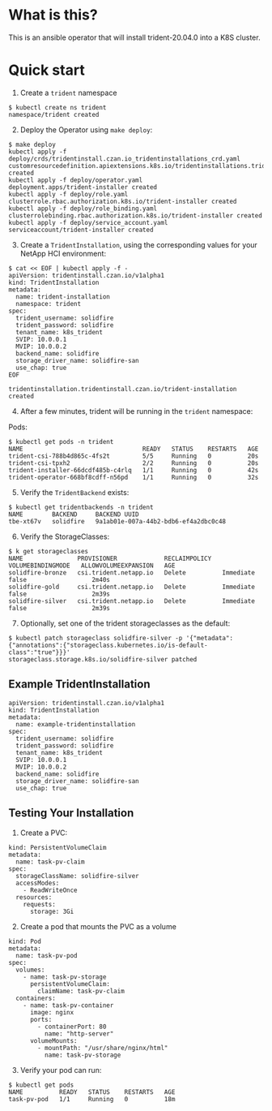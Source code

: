 # What is this?

This is an ansible operator that will install trident-20.04.0 into a K8S cluster.

# Quick start

1. Create a `trident` namespace
```
$ kubectl create ns trident
namespace/trident created
```
2. Deploy the Operator using `make deploy`:
```
$ make deploy
kubectl apply -f deploy/crds/tridentinstall.czan.io_tridentinstallations_crd.yaml
customresourcedefinition.apiextensions.k8s.io/tridentinstallations.tridentinstall.czan.io created
kubectl apply -f deploy/operator.yaml
deployment.apps/trident-installer created
kubectl apply -f deploy/role.yaml
clusterrole.rbac.authorization.k8s.io/trident-installer created
kubectl apply -f deploy/role_binding.yaml
clusterrolebinding.rbac.authorization.k8s.io/trident-installer created
kubectl apply -f deploy/service_account.yaml
serviceaccount/trident-installer created
```
3. Create a `TridentInstallation`, using the corresponding values for your NetApp HCI environment:
```
$ cat << EOF | kubectl apply -f -
apiVersion: tridentinstall.czan.io/v1alpha1
kind: TridentInstallation
metadata:
  name: trident-installation
  namespace: trident
spec:
  trident_username: solidfire
  trident_password: solidfire
  tenant_name: k8s_trident
  SVIP: 10.0.0.1
  MVIP: 10.0.0.2
  backend_name: solidfire
  storage_driver_name: solidfire-san
  use_chap: true
EOF

tridentinstallation.tridentinstall.czan.io/trident-installation created
```
4. After a few minutes, trident will be running in the `trident` namespace:

Pods:
```
$ kubectl get pods -n trident
NAME                                 READY   STATUS    RESTARTS   AGE
trident-csi-788b4d865c-4fs2t         5/5     Running   0          20s
trident-csi-tpxh2                    2/2     Running   0          20s
trident-installer-66dcdf485b-c4rlq   1/1     Running   0          42s
trident-operator-668bf8cdff-n56pd    1/1     Running   0          32s
```

5. Verify the `TridentBackend` exists:
```
$ kubectl get tridentbackends -n trident
NAME        BACKEND     BACKEND UUID
tbe-xt67v   solidfire   9a1ab01e-007a-44b2-bdb6-ef4a2dbc0c48
```

6. Verify the StorageClasses:
```
$ k get storageclasses
NAME               PROVISIONER             RECLAIMPOLICY   VOLUMEBINDINGMODE   ALLOWVOLUMEEXPANSION   AGE
solidfire-bronze   csi.trident.netapp.io   Delete          Immediate           false                  2m40s
solidfire-gold     csi.trident.netapp.io   Delete          Immediate           false                  2m39s
solidfire-silver   csi.trident.netapp.io   Delete          Immediate           false                  2m39s
```

7. Optionally, set one of the trident storageclasses as the default:
```
$ kubectl patch storageclass solidfire-silver -p '{"metadata": {"annotations":{"storageclass.kubernetes.io/is-default-class":"true"}}}'
storageclass.storage.k8s.io/solidfire-silver patched
```

## Example TridentInstallation

```
apiVersion: tridentinstall.czan.io/v1alpha1
kind: TridentInstallation
metadata:
  name: example-tridentinstallation
spec:
  trident_username: solidfire
  trident_password: solidfire
  tenant_name: k8s_trident
  SVIP: 10.0.0.1
  MVIP: 10.0.0.2
  backend_name: solidfire
  storage_driver_name: solidfire-san
  use_chap: true

```

## Testing Your Installation
1. Create a PVC:
```
kind: PersistentVolumeClaim
metadata:
  name: task-pv-claim
spec:
  storageClassName: solidfire-silver
  accessModes:
    - ReadWriteOnce
  resources:
    requests:
      storage: 3Gi
```

2. Create a pod that mounts the PVC as a volume
```
kind: Pod                  
metadata:
  name: task-pv-pod  
spec:
  volumes:                   
    - name: task-pv-storage
      persistentVolumeClaim:
        claimName: task-pv-claim
  containers:
    - name: task-pv-container      
      image: nginx
      ports:
        - containerPort: 80
          name: "http-server"
      volumeMounts:
        - mountPath: "/usr/share/nginx/html"
          name: task-pv-storage
```

3. Verify your pod can run:
```
$ kubectl get pods
NAME          READY   STATUS    RESTARTS   AGE
task-pv-pod   1/1     Running   0          18m
```